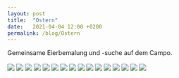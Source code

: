 ```yaml
---
layout: post
title:  "Ostern"
date:   2021-04-04 12:00 +0200
permalink: /blog/Ostern
---
```

Gemeinsame Eierbemalung und -suche auf dem Campo.
<br>
<br>
![](../assets/images/Ostern/1.jpg)
![](../assets/images/Ostern/2.jpg)
![](../assets/images/Ostern/3.jpg)
![](../assets/images/Ostern/4.jpg)
![](../assets/images/Ostern/5.jpg)
![](../assets/images/Ostern/6.jpg)
![](../assets/images/Ostern/7.jpg)
![](../assets/images/Ostern/8.jpg)
![](../assets/images/Ostern/9.jpg)
![](../assets/images/Ostern/10.jpg)
![](../assets/images/Ostern/11.jpg)
![](../assets/images/Ostern/12.jpg)
![](../assets/images/Ostern/13.jpg)
![](../assets/images/Ostern/14.jpg)
![](../assets/images/Ostern/15.jpg)
![](../assets/images/Ostern/16.jpg)
